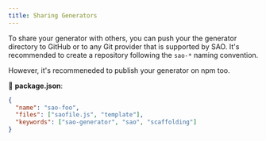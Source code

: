 ```yaml
---
title: Sharing Generators
---
```


To share your generator with others, you can push your the generator directory to GitHub or to any Git provider that is supported by SAO. It's recommended to create a repository following the `sao-*` naming convention.

However, it's recommeneded to publish your generator on npm too.

📝 **package.json**:

```json
{
  "name": "sao-foo",
  "files": ["saofile.js", "template"],
  "keywords": ["sao-generator", "sao", "scaffolding"]
}
```

